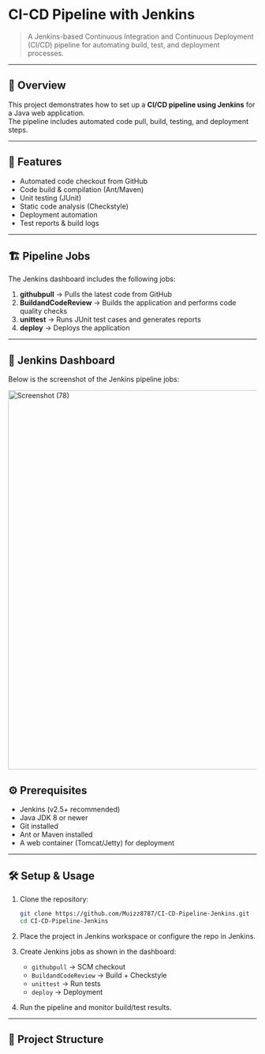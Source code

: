 # CI-CD Pipeline with Jenkins

> A Jenkins-based Continuous Integration and Continuous Deployment (CI/CD) pipeline for automating build, test, and deployment processes.

---

## 📌 Overview

This project demonstrates how to set up a **CI/CD pipeline using Jenkins** for a Java web application.  
The pipeline includes automated code pull, build, testing, and deployment steps.

---

## 🚀 Features

- Automated code checkout from GitHub  
- Code build & compilation (Ant/Maven)  
- Unit testing (JUnit)  
- Static code analysis (Checkstyle)  
- Deployment automation  
- Test reports & build logs  

---

## 🏗️ Pipeline Jobs

The Jenkins dashboard includes the following jobs:

1. **githubpull** → Pulls the latest code from GitHub  
2. **BuildandCodeReview** → Builds the application and performs code quality checks  
3. **unittest** → Runs JUnit test cases and generates reports  
4. **deploy** → Deploys the application  

---

## 📸 Jenkins Dashboard

Below is the screenshot of the Jenkins pipeline jobs:

<img width="1366" height="768" alt="Screenshot (78)" src="https://github.com/user-attachments/assets/e9939fde-b5b0-4af4-90b8-5d0c7ce38bbd" />

## ⚙️ Prerequisites

- Jenkins (v2.5+ recommended)  
- Java JDK 8 or newer  
- Git installed  
- Ant or Maven installed  
- A web container (Tomcat/Jetty) for deployment  

---

## 🛠️ Setup & Usage

1. Clone the repository:

    ```bash
    git clone https://github.com/Muizz8787/CI-CD-Pipeline-Jenkins.git
    cd CI-CD-Pipeline-Jenkins
    ```

2. Place the project in Jenkins workspace or configure the repo in Jenkins.

3. Create Jenkins jobs as shown in the dashboard:  
   - `githubpull` → SCM checkout  
   - `BuildandCodeReview` → Build + Checkstyle  
   - `unittest` → Run tests  
   - `deploy` → Deployment  

4. Run the pipeline and monitor build/test results.  

---

## 📂 Project Structure

